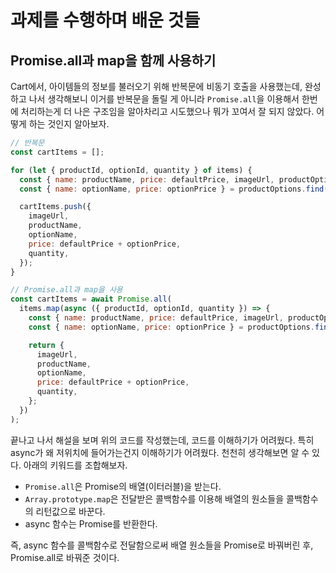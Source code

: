 # 과제를 수행하며 배운 것들

## Promise.all과 map을 함께 사용하기

Cart에서, 아이템들의 정보를 불러오기 위해 반복문에 비동기 호출을 사용했는데, 완성하고 나서 생각해보니 이거를 반복문을 돌릴 게 아니라 `Promise.all`을 이용해서 한번에 처리하는게 더 나은 구조임을 알아차리고 시도했으나 뭐가 꼬여서 잘 되지 않았다. 어떻게 하는 것인지 알아보자.

```js
// 반복문
const cartItems = [];

for (let { productId, optionId, quantity } of items) {
  const { name: productName, price: defaultPrice, imageUrl, productOptions } = await productClient.getProductInfo(productId);
  const { name: optionName, price: optionPrice } = productOptions.find((option) => option.id === optionId);

  cartItems.push({
    imageUrl,
    productName,
    optionName,
    price: defaultPrice + optionPrice,
    quantity,
  });
}

// Promise.all과 map을 사용
const cartItems = await Promise.all(
  items.map(async ({ productId, optionId, quantity }) => {
    const { name: productName, price: defaultPrice, imageUrl, productOptions } = await productClient.getProductInfo(productId);
    const { name: optionName, price: optionPrice } = productOptions.find((option) => option.id === optionId);

    return {
      imageUrl,
      productName,
      optionName,
      price: defaultPrice + optionPrice,
      quantity,
    };
  })
);
```

끝나고 나서 해설을 보며 위의 코드를 작성했는데, 코드를 이해하기가 어려웠다. 특히 async가 왜 저위치에 들어가는건지 이해하기가 어려웠다. 천천히 생각해보면 알 수 있다. 아래의 키워드를 조합해보자.

- `Promise.all`은 Promise의 배열(이터러블)을 받는다.
- `Array.prototype.map`은 전달받은 콜백함수를 이용해 배열의 원소들을 콜백함수의 리턴값으로 바꾼다.
- async 함수는 Promise를 반환한다.

즉, async 함수를 콜백함수로 전달함으로써 배열 원소들을 Promise로 바꿔버린 후, Promise.all로 바꿔준 것이다.
